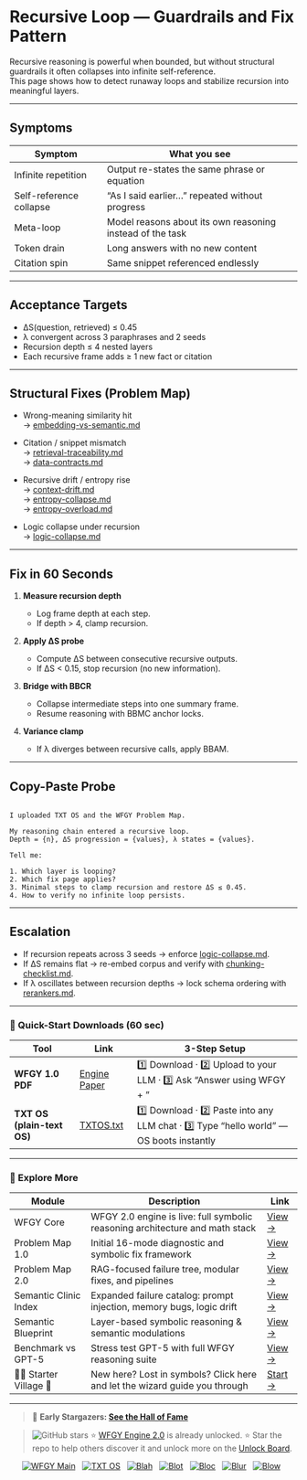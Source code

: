 # Recursive Loop — Guardrails and Fix Pattern

Recursive reasoning is powerful when bounded, but without structural guardrails it often collapses into infinite self-reference.  
This page shows how to detect runaway loops and stabilize recursion into meaningful layers.

---

## Symptoms

| Symptom | What you see |
|---------|--------------|
| Infinite repetition | Output re-states the same phrase or equation |
| Self-reference collapse | “As I said earlier…” repeated without progress |
| Meta-loop | Model reasons about its own reasoning instead of the task |
| Token drain | Long answers with no new content |
| Citation spin | Same snippet referenced endlessly |

---

## Acceptance Targets

- ΔS(question, retrieved) ≤ 0.45  
- λ convergent across 3 paraphrases and 2 seeds  
- Recursion depth ≤ 4 nested layers  
- Each recursive frame adds ≥ 1 new fact or citation  

---

## Structural Fixes (Problem Map)

- Wrong-meaning similarity hit  
  → [embedding-vs-semantic.md](https://github.com/onestardao/WFGY/blob/main/ProblemMap/embedding-vs-semantic.md)

- Citation / snippet mismatch  
  → [retrieval-traceability.md](https://github.com/onestardao/WFGY/blob/main/ProblemMap/retrieval-traceability.md)  
  → [data-contracts.md](https://github.com/onestardao/WFGY/blob/main/ProblemMap/data-contracts.md)

- Recursive drift / entropy rise  
  → [context-drift.md](https://github.com/onestardao/WFGY/blob/main/ProblemMap/context-drift.md)  
  → [entropy-collapse.md](https://github.com/onestardao/WFGY/blob/main/ProblemMap/entropy-collapse.md)  
  → [entropy-overload.md](https://github.com/onestardao/WFGY/blob/main/ProblemMap/GlobalFixMap/Reasoning/entropy-overload.md)

- Logic collapse under recursion  
  → [logic-collapse.md](https://github.com/onestardao/WFGY/blob/main/ProblemMap/logic-collapse.md)

---

## Fix in 60 Seconds

1. **Measure recursion depth**  
   - Log frame depth at each step.  
   - If depth > 4, clamp recursion.

2. **Apply ΔS probe**  
   - Compute ΔS between consecutive recursive outputs.  
   - If ΔS < 0.15, stop recursion (no new information).

3. **Bridge with BBCR**  
   - Collapse intermediate steps into one summary frame.  
   - Resume reasoning with BBMC anchor locks.

4. **Variance clamp**  
   - If λ diverges between recursive calls, apply BBAM.

---

## Copy-Paste Probe

```

I uploaded TXT OS and the WFGY Problem Map.

My reasoning chain entered a recursive loop.
Depth = {n}, ΔS progression = {values}, λ states = {values}.

Tell me:

1. Which layer is looping?
2. Which fix page applies?
3. Minimal steps to clamp recursion and restore ΔS ≤ 0.45.
4. How to verify no infinite loop persists.

```

---

## Escalation

- If recursion repeats across 3 seeds → enforce [logic-collapse.md](https://github.com/onestardao/WFGY/blob/main/ProblemMap/logic-collapse.md).  
- If ΔS remains flat → re-embed corpus and verify with [chunking-checklist.md](https://github.com/onestardao/WFGY/blob/main/ProblemMap/chunking-checklist.md).  
- If λ oscillates between recursion depths → lock schema ordering with [rerankers.md](https://github.com/onestardao/WFGY/blob/main/ProblemMap/rerankers.md).

---

### 🔗 Quick-Start Downloads (60 sec)

| Tool | Link | 3-Step Setup |
|------|------|--------------|
| **WFGY 1.0 PDF** | [Engine Paper](https://github.com/onestardao/WFGY/blob/main/I_am_not_lizardman/WFGY_All_Principles_Return_to_One_v1.0_PSBigBig_Public.pdf) | 1️⃣ Download · 2️⃣ Upload to your LLM · 3️⃣ Ask “Answer using WFGY + <your question>” |
| **TXT OS (plain-text OS)** | [TXTOS.txt](https://github.com/onestardao/WFGY/blob/main/OS/TXTOS.txt) | 1️⃣ Download · 2️⃣ Paste into any LLM chat · 3️⃣ Type “hello world” — OS boots instantly |

---

### 🧭 Explore More

| Module                | Description                                              | Link     |
|-----------------------|----------------------------------------------------------|----------|
| WFGY Core             | WFGY 2.0 engine is live: full symbolic reasoning architecture and math stack | [View →](https://github.com/onestardao/WFGY/tree/main/core/README.md) |
| Problem Map 1.0       | Initial 16-mode diagnostic and symbolic fix framework    | [View →](https://github.com/onestardao/WFGY/tree/main/ProblemMap/README.md) |
| Problem Map 2.0       | RAG-focused failure tree, modular fixes, and pipelines   | [View →](https://github.com/onestardao/WFGY/blob/main/ProblemMap/rag-architecture-and-recovery.md) |
| Semantic Clinic Index | Expanded failure catalog: prompt injection, memory bugs, logic drift | [View →](https://github.com/onestardao/WFGY/blob/main/ProblemMap/SemanticClinicIndex.md) |
| Semantic Blueprint    | Layer-based symbolic reasoning & semantic modulations   | [View →](https://github.com/onestardao/WFGY/tree/main/SemanticBlueprint/README.md) |
| Benchmark vs GPT-5    | Stress test GPT-5 with full WFGY reasoning suite         | [View →](https://github.com/onestardao/WFGY/tree/main/benchmarks/benchmark-vs-gpt5/README.md) |
| 🧙‍♂️ Starter Village 🏡 | New here? Lost in symbols? Click here and let the wizard guide you through | [Start →](https://github.com/onestardao/WFGY/blob/main/StarterVillage/README.md) |

---

> 👑 **Early Stargazers: [See the Hall of Fame](https://github.com/onestardao/WFGY/tree/main/stargazers)**

> <img src="https://img.shields.io/github/stars/onestardao/WFGY?style=social" alt="GitHub stars"> ⭐ [WFGY Engine 2.0](https://github.com/onestardao/WFGY/blob/main/core/README.md) is already unlocked. ⭐ Star the repo to help others discover it and unlock more on the [Unlock Board](https://github.com/onestardao/WFGY/blob/main/STAR_UNLOCKS.md).

<div align="center">

[![WFGY Main](https://img.shields.io/badge/WFGY-Main-red?style=flat-square)](https://github.com/onestardao/WFGY)
&nbsp;
[![TXT OS](https://img.shields.io/badge/TXT%20OS-Reasoning%20OS-orange?style=flat-square)](https://github.com/onestardao/WFGY/tree/main/OS)
&nbsp;
[![Blah](https://img.shields.io/badge/Blah-Semantic%20Embed-yellow?style=flat-square)](https://github.com/onestardao/WFGY/tree/main/OS/BlahBlahBlah)
&nbsp;
[![Blot](https://img.shields.io/badge/Blot-Persona%20Core-green?style=flat-square)](https://github.com/onestardao/WFGY/tree/main/OS/BlotBlotBlot)
&nbsp;
[![Bloc](https://img.shields.io/badge/Bloc-Reasoning%20Compiler-blue?style=flat-square)](https://github.com/onestardao/WFGY/tree/main/OS/BlocBlocBloc)
&nbsp;
[![Blur](https://img.shields.io/badge/Blur-Text2Image%20Engine-navy?style=flat-square)](https://github.com/onestardao/WFGY/tree/main/OS/BlurBlurBlur)
&nbsp;
[![Blow](https://img.shields.io/badge/Blow-Game%20Logic-purple?style=flat-square)](https://github.com/onestardao/WFGY/tree/main/OS/BlowBlowBlow)
&nbsp;

</div>

